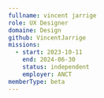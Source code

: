 ```yaml
---
fullname: vincent jarrige
role: UX Designer
domaine: Design
github: VincentJarrige
missions:
  - start: 2023-10-11
    end: 2024-06-30
    status: independent
    employer: ANCT
memberType: beta
---
```

